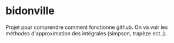 # bidonville
Projet pour comprendre comment fonctionne github. On va voir les méthodes d'approximation des intégrales (simpson, trapèze ect..).
